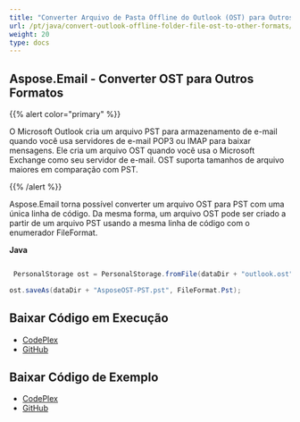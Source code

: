 ```yaml
---
title: "Converter Arquivo de Pasta Offline do Outlook (OST) para Outros Formatos"
url: /pt/java/convert-outlook-offline-folder-file-ost-to-other-formats/
weight: 20
type: docs
---
```


## **Aspose.Email - Converter OST para Outros Formatos**
{{% alert color="primary" %}} 

O Microsoft Outlook cria um arquivo PST para armazenamento de e-mail quando você usa servidores de e-mail POP3 ou IMAP para baixar mensagens. Ele cria um arquivo OST quando você usa o Microsoft Exchange como seu servidor de e-mail. OST suporta tamanhos de arquivo maiores em comparação com PST.

{{% /alert %}} 

Aspose.Email torna possível converter um arquivo OST para PST com uma única linha de código. Da mesma forma, um arquivo OST pode ser criado a partir de um arquivo PST usando a mesma linha de código com o enumerador FileFormat.

**Java**

```java

 PersonalStorage ost = PersonalStorage.fromFile(dataDir + "outlook.ost");

ost.saveAs(dataDir + "AsposeOST-PST.pst", FileFormat.Pst);

```
## **Baixar Código em Execução**
- [CodePlex](https://archive.codeplex.com/?p=asposeemailjavaapachepoi)
- [GitHub](https://github.com/aspose-email/Aspose.Email-for-Java/releases/tag/Aspose.Email_Java_for_Apache_POI-v1.0.0)
## **Baixar Código de Exemplo**
- [CodePlex](https://archive.codeplex.com/?p=asposeemailjavaapachepoi#src/main/java/com/aspose/email/examples/asposefeatures/conversion/osttopst/AsposeOSTtoPST.java)
- [GitHub](https://github.com/aspose-email/Aspose.Email-for-Java/blob/master/Plugins/Aspose_Email_for_Apache_POI/src/main/java/com/aspose/email/examples/asposefeatures/conversion/osttopst/AsposeOSTtoPST.java)
